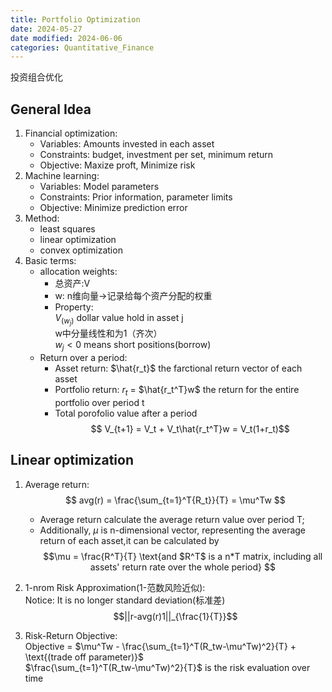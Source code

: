 ```yaml
---
title: Portfolio Optimization
date: 2024-05-27
date modified: 2024-06-06
categories: Quantitative_Finance
---
```


投资组合优化

## General Idea

1. Financial optimization:
   - Variables: Amounts invested in each asset 
   - Constraints: budget, investment per set, minimum return 
   - Objective:  Maxize proft, Minimize risk
2. Machine learning:
   - Variables: Model parameters
   - Constraints: Prior information, parameter limits
   - Objective: Minimize prediction error
3. Method:
   - least squares
   - linear optimization
   - convex optimization
4. Basic terms:
   - allocation weights:
     - 总资产:V
     - w: n维向量->记录给每个资产分配的权重
     - Property:  
       $V_(w_j)$ dollar value hold in asset j  
       w中分量线性和为1（齐次）  
       $w_j < 0$ means short positions(borrow)
   - Return over a period:
     - Asset return: $\hat{r_t}$ the farctional return vector of each asset
     - Portfolio return: $r_t$ = $\hat{r_t^T}w$ the return for the entire portfolio over period t
     - Total porofolio value after a period  
       $$ V_{t+1} = V_t + V_t\hat{r_t^T}w = V_t(1+r_t)$$

## Linear optimization

1. Average return:  
   $$ avg(r) = \frac{\sum_{t=1}^T{R_t}}{T} = \mu^Tw $$
   - Average return calculate the average return value over period T;
   - Additionally, $\mu$ is n-dimensional vector, representing the average return of each asset,it can be calculated by $$\mu = \frac{R^T}{T} \text{and $R^T$ is a n*T matrix, including all assets' return rate over the whole period} $$
2. 1-nrom Risk Approximation(1-范数风险近似):  
   Notice: It is no longer standard deviation(标准差)  
   $$||r-avg(r)1||_{\frac{1}{T}}$$

3. Risk-Return Objective:  
   Objective = $\mu^Tw - \frac{\sum_{t=1}^T(R_tw-\mu^Tw)^2}{T} + \text{(trade off parameter)}$  
   $\frac{\sum_{t=1}^T(R_tw-\mu^Tw)^2}{T}$ is the risk evaluation over time
    
   
   
   






























